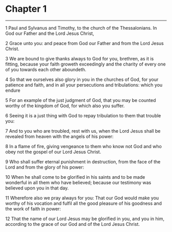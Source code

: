 # Chapter 1

***

1 Paul and Sylvanus and Timothy, to the church of the Thessalonians. In God our Father and the Lord Jesus Christ,

2 Grace unto you: and peace from God our Father and from the Lord Jesus Christ.

3 We are bound to give thanks always to God for you, brethren, as it is fitting, because your faith groweth exceedingly and the charity of every one of you towards each other aboundeth.

4 So that we ourselves also glory in you in the churches of God, for your patience and faith, and in all your persecutions and tribulations: which you endure

5 For an example of the just judgment of God, that you may be counted worthy of the kingdom of God, for which also you suffer.

6 Seeing it is a just thing with God to repay tribulation to them that trouble you:

7 And to you who are troubled, rest with us, when the Lord Jesus shall be revealed from heaven with the angels of his power:

8 In a flame of fire, giving vengeance to them who know not God and who obey not the gospel of our Lord Jesus Christ.

9 Who shall suffer eternal punishment in destruction, from the face of the Lord and from the glory of his power:

10 When he shall come to be glorified in his saints and to be made wonderful in all them who have believed; because our testimony was believed upon you in that day.

11 Wherefore also we pray always for you: That our God would make you worthy of his vocation and fulfil all the good pleasure of his goodness and the work of faith in power:

12 That the name of our Lord Jesus may be glorified in you, and you in him, according to the grace of our God and of the Lord Jesus Christ.

